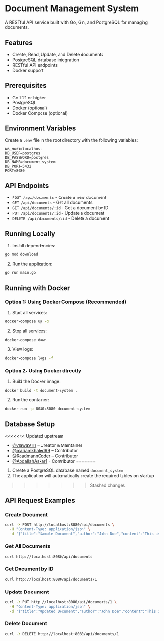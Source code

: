 # Document Management System

A RESTful API service built with Go, Gin, and PostgreSQL for managing documents.

## Features

- Create, Read, Update, and Delete documents
- PostgreSQL database integration
- RESTful API endpoints
- Docker support

## Prerequisites

- Go 1.21 or higher
- PostgreSQL
- Docker (optional)
- Docker Compose (optional)

## Environment Variables

Create a `.env` file in the root directory with the following variables:

```env
DB_HOST=localhost
DB_USER=postgres
DB_PASSWORD=postgres
DB_NAME=document_system
DB_PORT=5432
PORT=8080
```

## API Endpoints

- `POST /api/documents` - Create a new document
- `GET /api/documents` - Get all documents
- `GET /api/documents/:id` - Get a document by ID
- `PUT /api/documents/:id` - Update a document
- `DELETE /api/documents/:id` - Delete a document

## Running Locally

1. Install dependencies:
```bash
go mod download
```

2. Run the application:
```bash
go run main.go
```

## Running with Docker

### Option 1: Using Docker Compose (Recommended)

1. Start all services:
```bash
docker-compose up -d
```

2. Stop all services:
```bash
docker-compose down
```

3. View logs:
```bash
docker-compose logs -f
```

### Option 2: Using Docker directly

1. Build the Docker image:
```bash
docker build -t document-system .
```

2. Run the container:
```bash
docker run -p 8080:8080 document-system
```

## Database Setup

<<<<<<< Updated upstream
- [@7lawa9111](https://github.com/7lawa9111) – Creator & Maintainer
- [@mariamkhaled99](https://github.com/mariamkhaled99) – Contributor
- [@RoadmannCoder](https://github.com/RoadmannCoder) – Contributor
- [@AbdallahAskar1](https://github.com/AbdallahAskar1) - Contributor
=======
1. Create a PostgreSQL database named `document_system`
2. The application will automatically create the required tables on startup
>>>>>>> Stashed changes

## API Request Examples

### Create Document
```bash
curl -X POST http://localhost:8080/api/documents \
  -H "Content-Type: application/json" \
  -d '{"title":"Sample Document","author":"John Doe","content":"This is a sample document"}'
```

### Get All Documents
```bash
curl http://localhost:8080/api/documents
```

### Get Document by ID
```bash
curl http://localhost:8080/api/documents/1
```

### Update Document
```bash
curl -X PUT http://localhost:8080/api/documents/1 \
  -H "Content-Type: application/json" \
  -d '{"title":"Updated Document","author":"John Doe","content":"This is an updated document"}'
```

### Delete Document
```bash
curl -X DELETE http://localhost:8080/api/documents/1
``` 
